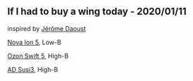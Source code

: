 ## If I had to buy a wing today - 2020/01/11
inspired by [Jérôme Daoust](https://www.expandingknowledge.com/Jerome/PG/Gear/Best/Wing.htm)

[Nova Ion 5](https://www.nova.eu/en/gliders/ion-5/), Low-B

[Ozon Swift 5](https://www.flyozone.com/paragliders/products/gliders/swift-5), High-B

[AD Susi3](https://ad-gliders.com/project/susi-3-lightgearjunkie), High-B
